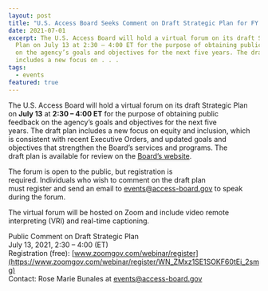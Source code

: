 ```yaml
---
layout: post
title: "U.S. Access Board Seeks Comment on Draft Strategic Plan for FY 2022-2026 "
date: 2021-07-01
excerpt: The U.S. Access Board will hold a virtual forum on its draft Strategic
  Plan on July 13 at 2:30 – 4:00 ET for the purpose of obtaining public feedback
  on the agency’s goals and objectives for the next five years. The draft plan
  includes a new focus on . . .
tags:
  - events
featured: true
---
```

The U.S. Access Board will hold a virtual forum on its draft Strategic Plan on **July 13** at **2:30 – 4:00 ET** for the purpose of obtaining public feedback on the agency’s goals and objectives for the next five years. The draft plan includes a new focus on equity and inclusion, which is consistent with recent Executive Orders, and updated goals and objectives that strengthen the Board’s services and programs. The draft plan is available for review on the [Board’s website](https://www.access-board.gov/about/strategic-plan-fy2022.html).

The forum is open to the public, but registration is required. Individuals who wish to comment on the draft plan must register and send an email to [events@access-board.gov](mailto:events@access-board.gov) to speak during the forum. 

The virtual forum will be hosted on Zoom and include video remote interpreting (VRI) and real-time captioning. 

Public Comment on Draft Strategic Plan \
July 13, 2021, 2:30 – 4:00 (ET) \
Registration (free): [www.zoomgov.com/webinar/register](https://www.zoomgov.com/webinar/register/WN_ZMxz1SE1SOKF60tEi_2smg) \
Contact: Rose Marie Bunales at [events@access-board.gov](mailto:events@access-board.gov)
